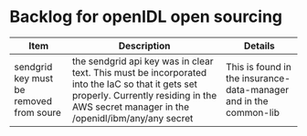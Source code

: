 # Backlog for openIDL open sourcing
| Item | Description | Details |
| ---- | ----------- | ------- |
| sendgrid key must be removed from soure | the sendgrid api key was in clear text.  This must be incorporated into the IaC so that it gets set properly.  Currently residing in the AWS secret manager in the /openidl/ibm/any/any secret | This is found in the insurance-data-manager and in the common-lib |

